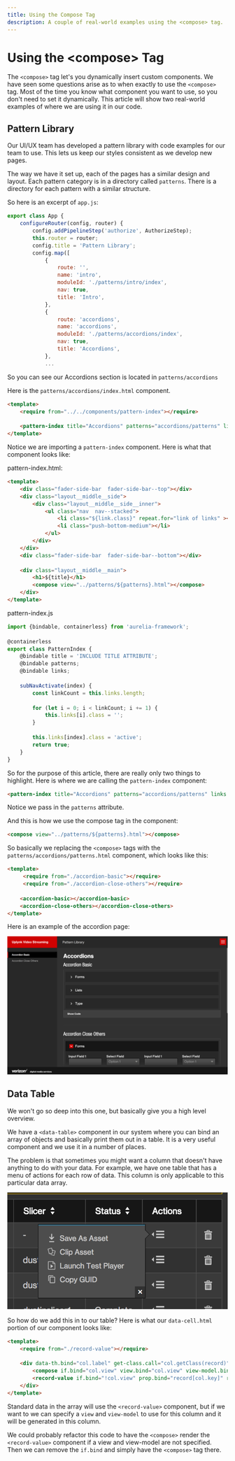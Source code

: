 ```yaml
---
title: Using the Compose Tag
description: A couple of real-world examples using the <compose> tag.
---
```


# Using the &lt;compose&gt; Tag

The `<compose>` tag let's you dynamically insert custom components. We have seen some questions arise as to when exactly to use the `<compose>` tag. Most of the time you know what component you want to use, so you don't need to set it dynamically. This article will show two real-world examples of where we are using it in our code.


## Pattern Library

Our UI/UX team has developed a pattern library with code examples for our team to use. This lets us keep our styles consistent as we develop new pages.

The way we have it set up, each of the pages has a similar design and layout. Each pattern category is in a directory called `patterns`. There is a directory for each pattern with a similar structure. 

So here is an excerpt of `app.js`:

```js
export class App {
    configureRouter(config, router) {
        config.addPipelineStep('authorize', AuthorizeStep);
        this.router = router;
        config.title = 'Pattern Library';
        config.map([
            {
                route: '',
                name: 'intro',
                moduleId: './patterns/intro/index',
                nav: true,
                title: 'Intro',
            },
            {
                route: 'accordions',
                name: 'accordions',
                moduleId: './patterns/accordions/index',
                nav: true,
                title: 'Accordions',
            },
            ...
```

So you can see our Accordions section is located in `patterns/accordions`

Here is the `patterns/accordions/index.html` component. 

```html
<template>
    <require from="../../components/pattern-index"></require>

    <pattern-index title="Accordions" patterns="accordions/patterns" links.bind="links"></pattern-index>
</template>
```

Notice we are importing a `pattern-index` component. Here is what that component looks like:

pattern-index.html:

```html
<template>
    <div class="fader-side-bar  fader-side-bar--top"></div>
    <div class="layout__middle__side">
        <div class="layout__middle__side__inner">
            <ul class="nav  nav--stacked">
                <li class="${link.class}" repeat.for="link of links" ><a click.delegate="subNavActivate($index)" href="#${link.href}">${link.title}</a></li>
                <li class="push-bottom-medium"></li>
            </ul>
        </div>
    </div>
    <div class="fader-side-bar  fader-side-bar--bottom"></div>

    <div class="layout__middle__main">
        <h1>${title}</h1>
        <compose view="../patterns/${patterns}.html"></compose>
    </div>
</template>
```

pattern-index.js

```js
import {bindable, containerless} from 'aurelia-framework';

@containerless
export class PatternIndex {
    @bindable title = 'INCLUDE TITLE ATTRIBUTE';
    @bindable patterns;
    @bindable links;

    subNavActivate(index) {
        const linkCount = this.links.length;

        for (let i = 0; i < linkCount; i += 1) {
            this.links[i].class = '';
        }

        this.links[index].class = 'active';
        return true;
    }
}
```

So for the purpose of this article, there are really only two things to highlight. Here is where we are calling the `pattern-index` component:

```html
<pattern-index title="Accordions" patterns="accordions/patterns" links.bind="links"></pattern-index>
```

Notice we pass in the `patterns` attribute.

And this is how we use the compose tag in the component:

```html
<compose view="../patterns/${patterns}.html"></compose>
```

So basically we replacing the `<compose>` tags with the `patterns/accordions/patterns.html` component, which looks like this:

```html
<template>
     <require from="./accordion-basic"></require>
     <require from="./accordion-close-others"></require>

    <accordion-basic></accordion-basic>
    <accordion-close-others></accordion-close-others>
</template>
```
Here is an example of the accordion page:

![Accordion Page](images/accordion-screenshot.png "Accordion Page")


## Data Table

We won't go so deep into this one, but basically give you a high level overview.

We have a `<data-table>` component in our system where you can bind an array of objects and basically print them out in a table. It is a very useful component and we use it in a number of places. 

The problem is that sometimes you might want a column that doesn't have anything to do with your data. For example, we have one table that has a menu of actions for each row of data. This column is only applicable to this particular data array.

![screenshot example](images/column-actions.png "Example Screenshot")

So how do we add this in to our table? Here is what our `data-cell.html` portion of our component looks like:

```html
<template>
    <require from="./record-value"></require>

    <div data-th.bind="col.label" get-class.call="col.getClass(record)" class.bind="cls">
        <compose if.bind="col.view" view.bind="col.view" view-model.bind="col.viewModel" model.bind="{record: record}"></compose>
        <record-value if.bind="!col.view" prop.bind="record[col.key]" record.bind="record" get-value.call="col.getValue(record)" title="${col.getValue(record)}"></record-value>
    </div>
</template>
```

Standard data in the array will use the `<record-value>` component, but if we want to we can specify a `view` and `view-model` to use for this column and it will be generated in this column. 

We could probably refactor this code to have the `<compose>` render the `<record-value>` component if a view and view-model are not specified. Then we can remove the `if.bind` and simply have the `<compose>` tag there.